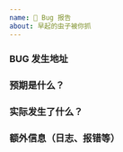 ```yaml
---
name: 🐛 Bug 报告
about: 早起的虫子被你抓
---
```


<!--
请确保已阅读 [文档](https://github.com/Xtao-Labs/PagerMaid-Modify/wiki) 内相关部分，并按照模版提供信息
否则 issue 将被立即关闭，请勿重复提issue
-->

### BUG 发生地址

### 预期是什么？

### 实际发生了什么？

### 额外信息（日志、报错等）

<!--
请确保您部署的是[主线 master 分支](https://github.com/gchengyu/PagerMaid-Modify-Modify/tree/master)的最新版

generated by github-issue-template
-->
